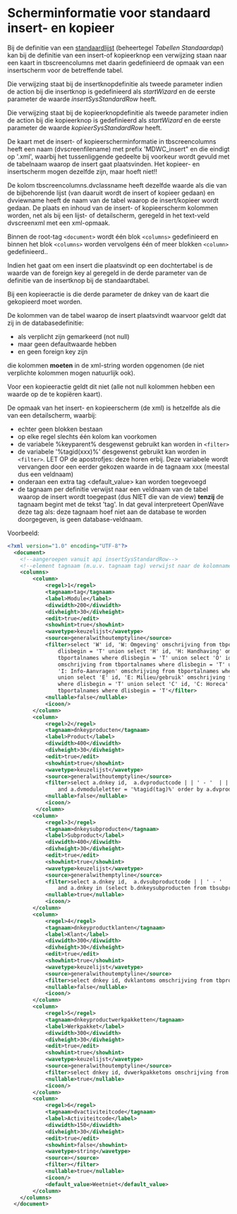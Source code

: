 # Scherminformatie voor standaard insert- en kopieer

Bij de definitie van een [standaardlijst](/docs/instellen_inrichten/standardlist_standarddetail.md) (beheertegel *Tabellen Standaardapi*) kan bij de definitie van een insert-of kopieerknop een verwijzing staan naar een kaart in tbscreencolumns met daarin gedefinieerd de opmaak van een insertscherm voor de betreffende tabel.

Die verwijzing staat bij de insertknopdefinitie als tweede parameter indien de action bij die insertknop is gedefinieerd als *startWizard* en de eerste parameter de waarde *insertSysStandardRow* heeft.

Die verwijzing staat bij de kopieerknopdefinitie als tweede parameter indien de action bij die kopieerknop is gedefinieerd als *startWizard* en de eerste parameter de waarde *kopieerSysStandardRow* heeft.

De kaart met de insert- of kopieerscherminformatie in tbscreencolumns heeft een naam (dvscreenfilename) met prefix 'MDWC_insert" en die eindigt op '.xml', waarbij het tussenliggende gedeelte bij voorkeur wordt gevuld met de tabelnaam waarop de insert gaat plaatsvinden. Het kopieer- en insertscherm mogen dezelfde zijn, maar hoeft niet!!

De kolom tbscreencolumns.dvclassname heeft dezelfde waarde als die van de bijbehorende lijst (van daaruit wordt de insert of kopieer gedaan) en dvviewname heeft de naam van de tabel waarop de insert/kopieer wordt gedaan.
De plaats en inhoud van de insert- of kopieerscherm kolommen worden, net als bij een lijst- of detailscherm, geregeld in het text-veld dvscreenxml met een xml-opmaak.

Binnen de root-tag `<document>` wordt één blok `<columns>` gedefinieerd en binnen het blok `<columns>` worden vervolgens één of meer blokken `<column>` gedefinieerd..

Indien het gaat om een insert die plaatsvindt op een dochtertabel is de waarde van de foreign key al geregeld in de derde parameter van de definitie van de insertknop bij de standaardtabel.

Bij een kopieeractie is die derde parameter de dnkey van de kaart die gekopieerd moet worden.

De kolommen van de tabel waarop de insert plaatsvindt waarvoor geldt dat zij in de databasedefinitie:

* als verplicht zijn gemarkeerd (not null)
* maar geen defaultwaarde hebben
* en geen foreign key zijn

die kolommen __moeten__ in de xml-string worden opgenomen (de niet verplichte kolommen mogen natuurlijk ook).

Voor een kopieeractie geldt dit niet (alle not null kolommen hebben een waarde op de te kopiëren kaart).

De opmaak van het insert- en kopieerscherm (de xml) is hetzelfde als die van een detailscherm, waarbij:

* echter geen blokken bestaan
* op elke regel slechts één kolom kan voorkomen
* de variabele %keyparent%  desgewenst gebruikt kan worden in `<filter>`
* de variabele '%tagid(xxx)%' desgewenst gebruikt kan worden in `<filter>`. LET OP de apostrofjes: deze horen erbij. Deze variabele wordt vervangen door een eerder gekozen waarde in de tagnaam xxx (meestal dus een veldnaam)
* onderaan een extra tag <default_value> kan worden toegevoegd
* de tagnaam per definitie verwijst naar een veldnaam van de tabel waarop de insert wordt toegepast (dus NIET die van de view) __tenzij__ de tagnaam begint met de tekst 'tag'. In dat geval interpreteert OpenWave deze tag als: deze tagnaam hoef niet aan de database te worden doorgegeven, is geen database-veldnaam.

Voorbeeld:

```xml
<?xml version="1.0" encoding="UTF-8"?>
  <document>
    <!--aangeroepen vanuit api insertSysStandardRow-->
    <!--element tagnaam (m.u.v. tagnaam tag) verwijst naar de kolomnamen van tbprodwkpklant-->
    <columns>
        <column>
            <regel>1</regel>
            <tagnaam>tag</tagnaam>
            <label>Module</label>
            <divwidth>200</divwidth>
            <divheight>30</divheight>
            <edit>true</edit>
            <showhint>true</showhint>
            <wavetype>keuzelijst</wavetype>
            <source>generalwithoutemptyline</source>
            <filter>select 'W' id, 'W: Omgeving' omschrijving from tbportalnames where
                dlisbegin = 'T' union select 'H' id, 'H: Handhaving' omschrijving from
                tbportalnames where dlisbegin = 'T' union select 'O' id, 'O: APV/Overig'
                omschrijving from tbportalnames where dlisbegin = 'T' union select 'I' id,
                'I: Info-Aanvragen' omschrijving from tbportalnames where dlisbegin = 'T'
                union select 'E' id, 'E: Milieu/gebruik' omschrijving from tbportalnames
                where dlisbegin = 'T' union select 'C' id, 'C: Horeca' omschrijving from
                tbportalnames where dlisbegin = 'T'</filter>
            <nullable>false</nullable>
            <icoon/>
        </column>
        <column>
            <regel>2</regel>
            <tagnaam>dnkeyproducten</tagnaam>
            <label>Product</label>
            <divwidth>400</divwidth>
            <divheight>30</divheight>
            <edit>true</edit>
            <showhint>true</showhint>
            <wavetype>keuzelijst</wavetype>
            <source>generalwithoutemptyline</source>
            <filter>select a.dnkey id,  a.dvproductcode | | ' - '  | | coalesce(a.dvproductoms,'')  omschrijving from vwfrmkopproductenzaaktypes a  where (a.ddvervallen is null or a.ddvervallen >= fn_vandaag(0)) 
                and a.dvmoduleletter = '%tagid(tag)%' order by a.dvproductcode </filter>
            <nullable>false</nullable>
            <icoon/>
         </column>
        <column>
            <regel>3</regel>
            <tagnaam>dnkeysubproducten</tagnaam>
            <label>Subproduct</label>
            <divwidth>400</divwidth>
            <divheight>30</divheight>
            <edit>true</edit>
            <showhint>true</showhint>
            <wavetype>keuzelijst</wavetype>
            <source>generalwithemptyline</source>
            <filter>select a.dnkey id,  a.dvsubproductcode | | ' - '  | | coalesce(a.dvsubproductoms,'')  omschrijving from tbsubproducten a  where (a.ddvervallen is null or a.ddvervallen >= fn_vandaag(0)) 
                and a.dnkey in (select b.dnkeysubproducten from tbsubproductdef b where b.dnkeyproductdef in (select c.dnkeyproductdef from tbproducten c  where c.dnkey = '%tagid(dnkeyproducten)%')) order by a.dvsubproductcode </filter>
            <nullable>true</nullable>
            <icoon/>
        </column>
        <column>
            <regel>4</regel>
            <tagnaam>dnkeyproductklanten</tagnaam>
            <label>Klant</label>
            <divwidth>300</divwidth>
            <divheight>30</divheight>
            <edit>true</edit>
            <showhint>true</showhint>
            <wavetype>keuzelijst</wavetype>
            <source>generalwithoutemptyline</source>
            <filter>select dnkey id, dvklantoms omschrijving from tbproductklanten where ddvervallen is null or ddvervallen >= fn_vandaag(0) </filter>
            <nullable>false</nullable>
            <icoon/>
        </column>
        <column>
            <regel>5</regel>
            <tagnaam>dnkeyproductwerkpakketten</tagnaam>
            <label>Werkpakket</label>
            <divwidth>300</divwidth>
            <divheight>30</divheight>
            <edit>true</edit>
            <showhint>true</showhint>
            <wavetype>keuzelijst</wavetype>
            <source>generalwithoutemptyline</source>
            <filter>select dnkey id, dvwerkpakketoms omschrijving from tbproductwerkpakketten where ddvervallen is null or ddvervallen >= fn_vandaag(0) </filter>
            <nullable>true</nullable>
            <icoon/>
        </column>
        <column>
            <regel>6</regel>
            <tagnaam>dvactiviteitcode</tagnaam>
            <label>Activiteitcode</label>
            <divwidth>150</divwidth>
            <divheight>30</divheight>
            <edit>true</edit>
            <showhint>false</showhint>
            <wavetype>string</wavetype>
            <source></source>
            <filter></filter>
            <nullable>true</nullable>
            <icoon/>
            <default_value>Weetniet</default_value>
        </column>
    </columns>
  </document>
```
